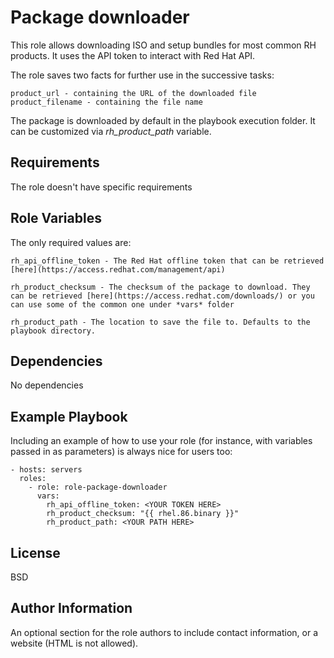 Package downloader
=========

This role allows downloading ISO and setup bundles for most common RH products. It uses the API token to interact with Red Hat API.

The role saves two facts for further use in the successive tasks:

    product_url - containing the URL of the downloaded file
    product_filename - containing the file name

The package is downloaded by default in the playbook execution folder. It can be customized via *rh_product_path* variable.

Requirements
------------

The role doesn't have specific requirements

Role Variables
--------------

The only required values are:

    rh_api_offline_token - The Red Hat offline token that can be retrieved [here](https://access.redhat.com/management/api)

    rh_product_checksum - The checksum of the package to download. They can be retrieved [here](https://access.redhat.com/downloads/) or you can use some of the common one under *vars* folder

    rh_product_path - The location to save the file to. Defaults to the playbook directory.

Dependencies
------------

No dependencies

Example Playbook
----------------

Including an example of how to use your role (for instance, with variables passed in as parameters) is always nice for users too:

    - hosts: servers
      roles:
        - role: role-package-downloader
          vars:
            rh_api_offline_token: <YOUR TOKEN HERE>
            rh_product_checksum: "{{ rhel.86.binary }}"
            rh_product_path: <YOUR PATH HERE>
License
-------

BSD

Author Information
------------------

An optional section for the role authors to include contact information, or a website (HTML is not allowed).
